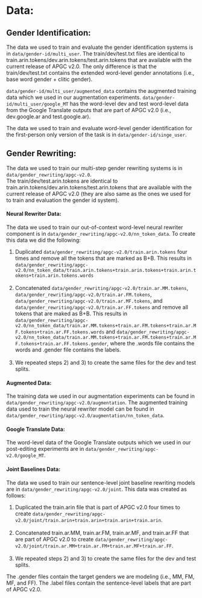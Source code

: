 # Data:

## Gender Identification:
The data we used to train and evaluate the gender identification systems is in `data/gender-id/multi_user`. The train/dev/test.txt files are identical to train.arin.tokens/dev.arin.tokens/test.arin.tokens that are available with the current release of APGC v2.0. The only difference is that the train/dev/test.txt contains the extended word-level gender annotations (i.e., base word gender + clitic gender).

`data/gender-id/multi_user/augmented_data` contains the augmented training data which we used in our augmentation experiments. `data/gender-id/multi_user/google_MT` has the word-level dev and test word-level data from the Google Translate outputs that are part of APGC v2.0 (i.e., dev.google.ar and test.google.ar).

The data we used to train and evaluate word-level gender identification for the first-person only version of the task is in `data/gender-id/singe_user`.


## Gender Rewriting:
The data we used to train our multi-step gender rewriting systems is in `data/gender_rewriting/apgc-v2.0`.<br/>
The train/dev/test.arin.tokens are identical to train.arin.tokens/dev.arin.tokens/test.arin.tokens that are available with the current release of APGC v2.0 (they are also same as the ones we used for to train and evaluation the gender id system).

#### Neural Rewriter Data:
The data we used to train our out-of-context word-level neural rewriter component is in `data/gender_rewriting/apgc-v2.0/nn_token_data`. To create this data we did the following:
1) Duplicated `data/gender_rewriting/apgc-v2.0/train.arin.tokens` four times and remove all the tokens that are marked as B+B. This results in `data/gender_rewriting/apgc-v2.0/nn_token_data/train.arin.tokens+train.arin.tokens+train.arin.tokens+train.arin.tokens.words`</br></br>
2) Concatenated `data/gender_rewriting/apgc-v2.0/train.ar.MM.tokens`, `data/gender_rewriting/apgc-v2.0/train.ar.FM.tokens`, `data/gender_rewriting/apgc-v2.0/train.ar.MF.tokens`, and `data/gender_rewriting/apgc-v2.0/train.ar.FF.tokens` and remove all tokens that are maked as B+B. This results in `data/gender_rewriting/apgc-v2.0/nn_token_data/train.ar.MM.tokens+train.ar.FM.tokens+train.ar.MF.tokens+train.ar.FF.tokens.words` and `data/gender_rewriting/apgc-v2.0/nn_token_data/train.ar.MM.tokens+train.ar.FM.tokens+train.ar.MF.tokens+train.ar.FF.tokens.gender`, where the .words file contains the words and .gender file contains the labels.</br></br>
3) We repeated steps 2) and 3) to create the same files for the dev and test splits.


#### Augmented Data:
The training data we used in our augmentation experiments can be found in `data/gender_rewriting/apgc-v2.0/augmentation`. The augmented training data used to train the neural rewriter model can be found in `data/gender_rewriting/apgc-v2.0/augmentation/nn_token_data`.

#### Google Translate Data:
The word-level data of the Google Translate outputs which we used in our post-editing experiments are in `data/gender_rewriting/apgc-v2.0/google_MT`.

#### Joint Baselines Data:
The data we used to train our sentence-level joint baseline rewriting models are in `data/gender_rewriting/apgc-v2.0/joint`. This data was created as follows:
1) Duplicated the train.arin file that is part of APGC v2.0 four times to create `data/gender_rewriting/apgc-v2.0/joint/train.arin+train.arin+train.arin+train.arin`.<br/><br/>
2) Concatenated train.ar.MM, train.ar.FM, train.ar.MF, and train.ar.FF that are part of APGC v2.0 to create `data/gender_rewriting/apgc-v2.0/joint/train.ar.MM+train.ar.FM+train.ar.MF+train.ar.FF`.<br/><br/>
3) We repeated steps 2) and 3) to create the same files for the dev and test splits.

The .gender files contain the target genders we are modeling (i.e., MM, FM, MF, and FF). The .label files contain the sentence-level labels that are part of APGC v2.0.
